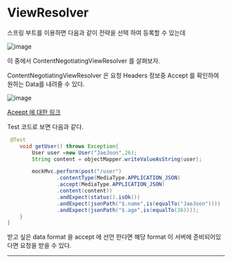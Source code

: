 # ViewResolver



스프링 부트를 이용하면  다음과 같이 전략을 선택 하여 등록할 수 있는데

![image](https://user-images.githubusercontent.com/64793712/104933177-ed65f200-59eb-11eb-9fad-58f11472b892.png)



이 중에서 ContentNegotiatingViewResolver 를 살펴보자.



ContentNegotiatingViewResolver 은 요청 Headers 정보중  Accept 를 확인하여 원하는 Data를 내려줄 수 있다. 

![image](https://user-images.githubusercontent.com/64793712/104935839-163bb680-59ef-11eb-9d76-54136f965669.png)

[Aceept 에 대한 링크](https://developer.mozilla.org/ko/docs/Web/HTTP/Headers/Accept)



Test 코드로 보면 다음과 같다.



```java
 @Test
    void getUser() throws Exception{
        User user =new User("JaeJoon",26);
        String content = objectMapper.writeValueAsString(user);

        mockMvc.perform(post("/user")
                .contentType(MediaType.APPLICATION_JSON)
                .accept(MediaType.APPLICATION_JSON)
                .content(content))
                .andExpect(status().isOk())
                .andExpect(jsonPath("$.name",is(equalTo("JaeJoon"))))
                .andExpect(jsonPath("$.age",is(equalTo(26))));
    }
}
```

받고 싶은 data format 을 accept 에 선언 한다면 해당 format 이 서버에 준비되어있다면 요청을 받을 수 있다.


---

## 